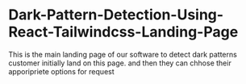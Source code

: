 


# Dark-Pattern-Detection-Using-React-Tailwindcss-Landing-Page
This is the main landing page of our software to detect dark patterns
customer initially land on this page. and then they can chhose their apporipriete options for request
